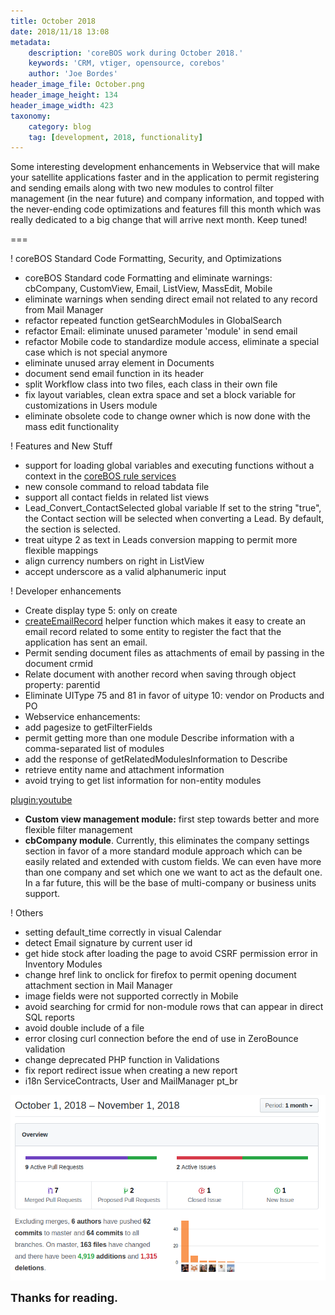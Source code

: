 ```yaml
---
title: October 2018
date: 2018/11/18 13:08
metadata:
    description: 'coreBOS work during October 2018.'
    keywords: 'CRM, vtiger, opensource, corebos'
    author: 'Joe Bordes'
header_image_file: October.png
header_image_height: 134
header_image_width: 423
taxonomy:
    category: blog
    tag: [development, 2018, functionality]
---
```


Some interesting development enhancements in Webservice that will make your satellite applications faster and in the application to permit registering and sending emails along with two new modules to control filter management (in the near future) and company information, and topped with the never-ending code optimizations and features fill this month which was really dedicated to a big change that will arrive next month. Keep tuned!

===

 ! coreBOS Standard Code Formatting, Security, and Optimizations

- coreBOS Standard code Formatting and eliminate warnings: cbCompany, CustomView, Email, ListView, MassEdit, Mobile
- eliminate warnings when sending direct email not related to any record from Mail Manager
- refactor repeated function getSearchModules in GlobalSearch
- refactor Email: eliminate unused parameter 'module' in send email
- refactor Mobile code to standardize module access, eliminate a special case which is not special anymore
- eliminate unused array element in Documents
- document send email function in its header
- split Workflow class into two files, each class in their own file
- fix layout variables, clean extra space and set a block variable for customizations in Users module
- eliminate obsolete code to change owner which is now done with the mass edit functionality

<span></span>

 ! Features and New Stuff
- support for loading global variables and executing functions without a context in the [coreBOS rule services](../corebosrules)
- new console command to reload tabdata file
- support all contact fields in related list views
- Lead_Convert_ContactSelected global variable If set to the string "true", the Contact section will be selected when converting a Lead. By default, the section is selected.
- treat uitype 2 as text in Leads conversion mapping to permit more flexible mappings
- align currency numbers on right in ListView
- accept underscore as a valid alphanumeric input

<span></span>

 ! Developer enhancements
- Create display type 5: only on create
- [createEmailRecord](https://github.com/tsolucio/corebos/blob/master/modules/Emails/mail.php#L666) helper function which makes it easy to create an email record related to some entity to register the fact that the application has sent an email.
- Permit sending document files as attachments of email by passing in the document crmid
- Relate document with another record when saving through object property: parentid
- Eliminate UIType 75 and 81 in favor of uitype 10: vendor on Products and PO
- Webservice enhancements:
 - add pagesize to getFilterFields
 - permit getting more than one module Describe information with a comma-separated list of modules
 - add the response of getRelatedModulesInformation to Describe
 - retrieve entity name and attachment information
 - avoid trying to get list information for non-entity modules

[plugin:youtube](https://youtu.be/VmimEXQmOOI)

- **Custom view management module:** first step towards better and more flexible filter management
- **cbCompany module**. Currently, this eliminates the company settings section in favor of a more standard module approach which can be easily related and extended with custom fields. We can even have more than one company and set which one we want to act as the default one. In a far future, this will be the base of multi-company or business units support.

<span></span>

 ! Others
- setting default_time correctly in visual Calendar
- detect Email signature by current user id
- get hide stock after loading the page to avoid CSRF permission error in Inventory Modules
- change href link to onclick for firefox to permit opening document attachment section in Mail Manager
- image fields were not supported correctly in Mobile
- avoid searching for crmid for non-module rows that can appear in direct SQL reports
- avoid double include of a file
- error closing curl connection before the end of use in ZeroBounce validation
- change deprecated PHP function in Validations
- fix report redirect issue when creating a new report
- i18n ServiceContracts, User and MailManager pt_br

<span></span>

![September Insights](corebosgithub1810.png)

**<span style="font-size:large">Thanks for reading.</span>**
